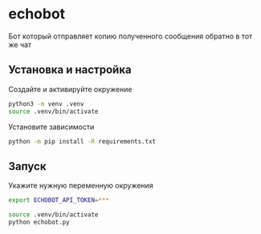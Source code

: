 # echobot
Бот который отправляет копию полученного сообщения обратно в тот же чат

## Установка и настройка

Создайте и активируйте окружение
```sh
python3 -m venv .venv
source .venv/bin/activate
```

Установите зависимости
```sh
python -m pip install -R requirements.txt
```


## Запуск

Укажите нужную переменную окружения
```sh
export ECHOBOT_API_TOKEN=***
```

```sh
source .venv/bin/activate
python echobot.py
```

